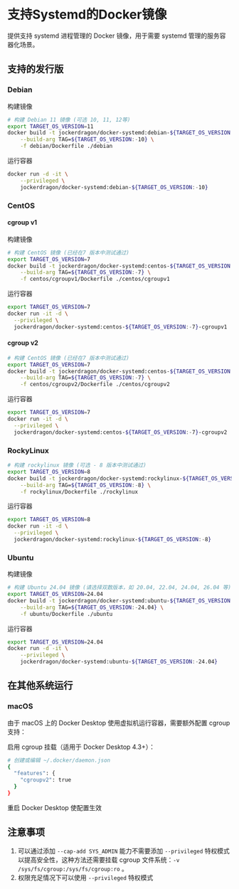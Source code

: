 # 支持Systemd的Docker镜像

提供支持 systemd 进程管理的 Docker 镜像，用于需要 systemd 管理的服务容器化场景。


## 支持的发行版

### Debian

构建镜像

```bash
# 构建 Debian 11 镜像 (可选 10, 11, 12等)
export TARGET_OS_VERSION=11
docker build -t jockerdragon/docker-systemd:debian-${TARGET_OS_VERSION:-10} \
    --build-arg TAG=${TARGET_OS_VERSION:-10} \
    -f debian/Dockerfile ./debian
```

运行容器

```bash
docker run -d -it \
    --privileged \
    jockerdragon/docker-systemd:debian-${TARGET_OS_VERSION:-10}
```

### CentOS

#### cgroup v1

构建镜像

```bash
# 构建 CentOS 镜像 (已经在7 版本中测试通过)
export TARGET_OS_VERSION=7
docker build -t jockerdragon/docker-systemd:centos-${TARGET_OS_VERSION:-7}-cgroupv1 \
    --build-arg TAG=${TARGET_OS_VERSION:-7} \
    -f centos/cgroupv1/Dockerfile ./centos/cgroupv1
```

运行容器

```bash
export TARGET_OS_VERSION=7
docker run -it -d \
  --privileged \
  jockerdragon/docker-systemd:centos-${TARGET_OS_VERSION:-7}-cgroupv1
```

#### cgroup v2

```bash
# 构建 CentOS 镜像 (已经在7 版本中测试通过)
export TARGET_OS_VERSION=7
docker build -t jockerdragon/docker-systemd:centos-${TARGET_OS_VERSION:-7}-cgroupv2 \
    --build-arg TAG=${TARGET_OS_VERSION:-7} \
    -f centos/cgroupv2/Dockerfile ./centos/cgroupv2
```

运行容器

```bash
export TARGET_OS_VERSION=7
docker run -it -d \
  --privileged \
  jockerdragon/docker-systemd:centos-${TARGET_OS_VERSION:-7}-cgroupv2
```

### RockyLinux

```bash
# 构建 rockylinux 镜像 (可选 - 8 版本中测试通过)
export TARGET_OS_VERSION=8
docker build -t jockerdragon/docker-systemd:rockylinux-${TARGET_OS_VERSION:-8} \
    --build-arg TAG=${TARGET_OS_VERSION:-8} \
    -f rockylinux/Dockerfile ./rockylinux
```

运行容器

```bash
export TARGET_OS_VERSION=8
docker run -it -d \
  --privileged \
  jockerdragon/docker-systemd:rockylinux-${TARGET_OS_VERSION:-8}
```

### Ubuntu

构建镜像

```bash
# 构建 Ubuntu 24.04 镜像 (请选择双数版本，如 20.04, 22.04, 24.04, 26.04 等)
export TARGET_OS_VERSION=24.04
docker build -t jockerdragon/docker-systemd:ubuntu-${TARGET_OS_VERSION:-24.04} \
    --build-arg TAG=${TARGET_OS_VERSION:-24.04} \
    -f ubuntu/Dockerfile ./ubuntu
```

运行容器

```bash
export TARGET_OS_VERSION=24.04
docker run -d -it \
    --privileged \
    jockerdragon/docker-systemd:ubuntu-${TARGET_OS_VERSION:-24.04}
```

## 在其他系统运行

### macOS

由于 macOS 上的 Docker Desktop 使用虚拟机运行容器，需要额外配置 cgroup 支持：

启用 cgroup 挂载（适用于 Docker Desktop 4.3+）：

```bash
# 创建或编辑 ~/.docker/daemon.json
{
  "features": {
    "cgroupv2": true
  }
}
```

重启 Docker Desktop 使配置生效

## 注意事项

1. 可以通过添加 `--cap-add SYS_ADMIN` 能力不需要添加 `--privileged` 特权模式以提高安全性，这种方法还需要挂载 cgroup 文件系统：`-v /sys/fs/cgroup:/sys/fs/cgroup:ro` 。
2. 权限充足情况下可以使用 `--privileged` 特权模式
